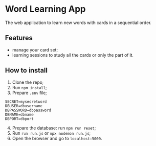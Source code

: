 # Word Learning App

The web application to learn new words with cards in a sequential order.

## Features
- manage your card set;
- learning sessions to study all the cards or only the part of it.

## How to install

1. Clone the repo;
2. Run `npm install`;
3. Prepare `.env` file;

```
SECRET=mysecretword
DBUSER=dbusername
DBPASSWORD=dbpassword
DBNAME=dbname
DBPORT=dbport
```

4. Prepare the database: run `npm run reset`;
5. Run `run run.js` or `npx nodemon run.js`;
6. Open the browser and go to `localhost:5000`.

